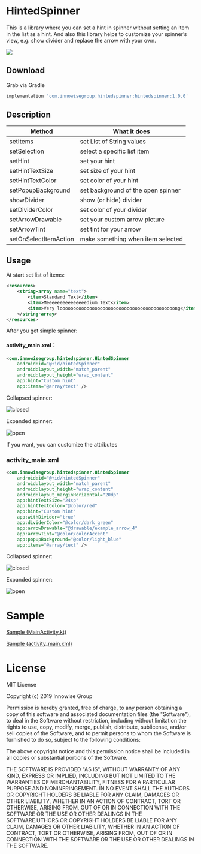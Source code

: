 # HintedSpinner

This is a library where you can set a hint in spinner without setting an item in the list as a hint. And also this library helps to customize your spinner’s view, e.g. show divider and replace the arrow with your own.

![](./sample.gif)

## Download

Grab via Gradle
```gradle
implementation 'com.innowisegroup.hintedspinner:hintedspinner:1.0.0'
```

## Description

| Method | What it does |
|----------------|---------|
| setItems | set List of String values |
| setSelection | select a specific list item |
| setHint | set your hint |
| setHintTextSize | set size of your hint|
| setHintTextColor | set color of your hint |
| setPopupBackground | set background of the open spinner |
| showDivider | show (or hide) divider |
| setDividerColor | set color of your divider |
| setArrowDrawable | set your custom arrow picture |
| setArrowTint | set tint for your arrow |
| setOnSelectItemAction | make something when item selected |

## Usage

At start set list of items:
```xml
<resources>
    <string-array name="text">
        <item>Standard Text</item>
        <item>Meeeeeeeeeeeeeeedium Text</item>
        <item>Very looooooooooooooooooooooooooooooooooooooooooong</item>
    </string-array>
</resources>
```

After you get simple spinner:

#### **activity_main.xml：**
```xml
<com.innowisegroup.hintedspinner.HintedSpinner
    android:id="@+id/hintedSpinner"
    android:layout_width="match_parent"
    android:layout_height="wrap_content"
    app:hint="Custom hint"
    app:items="@array/text" />
```
Collapsed spinner:

![closed](./withoutAttrsClosed.jpg)

Expanded spinner:

![open](./withoutAttrsOpen.jpg)

If you want, you can customize the attributes

### **activity_main.xml**
```xml
<com.innowisegroup.hintedspinner.HintedSpinner
    android:id="@+id/hintedSpinner"
    android:layout_width="match_parent"
    android:layout_height="wrap_content"
    android:layout_marginHorizontal="20dp"
    app:hintTextSize="24sp"
    app:hintTextColor="@color/red"
    app:hint="Custom hint"
    app:withDivider="true"
    app:dividerColor="@color/dark_green"
    app:arrowDrawable="@drawable/example_arrow_4"
    app:arrowTint="@color/colorAccent"
    app:popupBackground="@color/light_blue"
    app:items="@array/text" />

```
Collapsed spinner:

![closed](./withAttrsClosed.jpg)

Expanded spinner:

![open](./withAttrsOpen.jpg)

# Sample

[Sample (MainActivity.kt)](https://github.com/Mobile-Innowise-Group/HintedSpinner/tree/refactor/readme/app/src/main/java/com/innowisegroup/hintedspinner/sample)

[Sample (activity_main.xml)](https://github.com/Mobile-Innowise-Group/HintedSpinner/tree/refactor/readme/app/src/main/res/layout)

# License

MIT License


Copyright (c) 2019 Innowise Group


Permission is hereby granted, free of charge, to any person obtaining a copy of this software and associated documentation files (the "Software"), to deal in the Software without restriction, including without limitation the rights to use, copy, modify, merge, publish, distribute, sublicense, and/or sell copies of the Software, and to permit persons to whom the Software is furnished to do so, subject to the following conditions:


The above copyright notice and this permission notice shall be included in all copies or substantial portions of the Software.


THE SOFTWARE IS PROVIDED "AS IS", WITHOUT WARRANTY OF ANY KIND, EXPRESS OR IMPLIED, INCLUDING BUT NOT LIMITED TO THE WARRANTIES OF MERCHANTABILITY, FITNESS FOR A PARTICULAR PURPOSE AND NONINFRINGEMENT. IN NO EVENT SHALL THE AUTHORS OR COPYRIGHT HOLDERS BE LIABLE FOR ANY CLAIM, DAMAGES OR OTHER LIABILITY, WHETHER IN AN ACTION OF CONTRACT, TORT OR OTHERWISE, ARISING FROM, OUT OF OR IN CONNECTION WITH THE SOFTWARE OR THE USE OR OTHER DEALINGS IN THE SOFTWARE.UTHORS OR COPYRIGHT HOLDERS BE LIABLE FOR ANY CLAIM, DAMAGES OR OTHER LIABILITY, WHETHER IN AN ACTION OF CONTRACT, TORT OR OTHERWISE, ARISING FROM, OUT OF OR IN CONNECTION WITH THE SOFTWARE OR THE USE OR OTHER DEALINGS IN THE SOFTWARE.